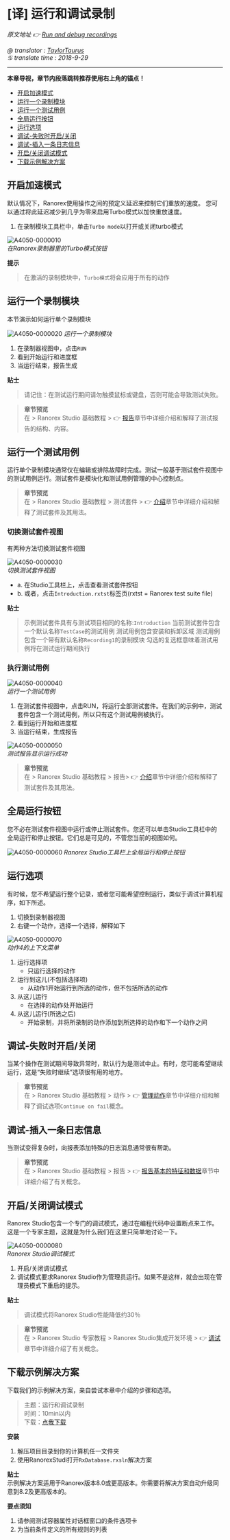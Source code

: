 # [译] 运行和调试录制

*原文地址 👉 [Run and debug recordings][0]*

*@ translator : [TaylorTaurus](https://github.com/taylortaurus)*    
*♋ translate time : 2018-9-29*    

---

**本章导视，章节内段落跳转推荐使用右上角的锚点！**


- [开启加速模式](#开启加速模式)
- [运行一个录制模块](#运行一个录制模块)
- [运行一个测试用例](#运行一个测试用例)
- [全局运行按钮](#全局运行按钮)
- [运行选项](#运行选项)
- [调试-失败时开启/关闭](#调试-失败时开启关闭)
- [调试-插入一条日志信息](#调试-插入一条日志信息)
- [开启/关闭调试模式](#开启关闭调试模式)
- [下载示例解决方案](#下载示例解决方案)

## 开启加速模式

默认情况下，Ranorex使用操作之间的预定义延迟来控制它们重放的速度。 您可以通过将此延迟减少到几乎为零来启用Turbo模式以加快重放速度。

1. 在录制模块工具栏中，单击`Turbo mode`以打开或关闭turbo模式

![A4050-0000010](https://gitee.com/taylortaurus/RX_UserGuide_GitBook_Picbed/raw/master/RanorexRecorder/A4050-0000010.png)  
*在Ranorex录制器里的Turbo模式按钮*  

**提示**  
> 在激活的录制模块中，`Turbo模式`将会应用于所有的动作

## 运行一个录制模块

本节演示如何运行单个录制模块

![A4050-0000020](https://gitee.com/taylortaurus/RX_UserGuide_GitBook_Picbed/raw/master/RanorexRecorder/A4050-0000020.png)
*运行一个录制模块*  

1. 在录制器视图中，点击`RUN`
2. 看到开始运行和进度框
3. 当运行结束，报告生成

**贴士** 
> 请记住：在测试运行期间请勿触摸鼠标或键盘，否则可能会导致测试失败。

> **章节预览**  
> 在 \> Ranorex Studio 基础教程 \> 👉 [报告][1]章节中详细介绍和解释了测试报告的结构、内容。

## 运行一个测试用例

运行单个录制模块通常仅在编辑或排除故障时完成。测试一般基于测试套件视图中的测试用例运行。测试套件是模块化和测试用例管理的中心控制点。

> **章节预览**  
> 在 \> Ranorex Studio 基础教程 \> 测试套件 \> 👉 [介绍][2]章节中详细介绍和解释了测试套件及其用法。

### 切换测试套件视图

有两种方法切换测试套件视图

![A4050-0000030](https://gitee.com/taylortaurus/RX_UserGuide_GitBook_Picbed/raw/master/RanorexRecorder/A4050-0000030.png)  
*切换测试套件视图* 

- a. 在Studio工具栏上，点击查看测试套件按钮
- b. 或者，点击`Introduction.rxtst`标签页(rxtst = Ranorex test suite file) 

**贴士**  
> 示例测试套件具有与测试项目相同的名称:`Introduction`
> 当前测试套件包含一个默认名称`TestCase`的测试用例
> 测试用例包含安装和拆卸区域
> 测试用例包含一个带有默认名称`Recording1`的录制模块
> 勾选的复选框意味着测试用例将在测试运行期间执行

### 执行测试用例

![A4050-0000040](https://gitee.com/taylortaurus/RX_UserGuide_GitBook_Picbed/raw/master/RanorexRecorder/A4050-0000040.png)  
*运行一个测试用例*  

1. 在测试套件视图中，点击RUN，将运行全部测试套件。在我们的示例中，测试套件包含一个测试用例，所以只有这个测试用例被执行。
2. 看到运行开始和进度框
3. 当运行结束，生成报告

![A4050-0000050](https://gitee.com/taylortaurus/RX_UserGuide_GitBook_Picbed/raw/master/RanorexRecorder/A4050-0000050.png)  
*测试报告显示运行成功*  

> **章节预览**  
> 在 \> Ranorex Studio 基础教程 \> 报告\> 👉 [介绍][1]章节中详细介绍和解释了测试套件及其用法。

## 全局运行按钮

您不必在测试套件视图中运行或停止测试套件。您还可以单击Studio工具栏中的全局运行和停止按钮。它们总是可见的，不管您当前的视图如何。

![A4050-0000060](https://gitee.com/taylortaurus/RX_UserGuide_GitBook_Picbed/raw/master/RanorexRecorder/A4050-0000060.png)
*Ranorex Studio工具栏上全局运行和停止按钮*  

## 运行选项

有时候，您不希望运行整个记录，或者您可能希望控制运行，类似于调试计算机程序，如下所述。

1. 切换到录制器视图
2. 右键一个动作，选择一个选择，解释如下

![A4050-0000070](https://gitee.com/taylortaurus/RX_UserGuide_GitBook_Picbed/raw/master/RanorexRecorder/A4050-0000070.png)  
*动作4的上下文菜单*  

1. 运行选择项
    - 只运行选择的动作
2. 运行到这儿(不包括选择项) 
    - 从动作1开始运行到所选的动作，但不包括所选的动作 
3. 从这儿运行
    - 在选择的动作处开始运行
4. 从这儿运行(所选之后) 
    - 开始录制，并将所录制的动作添加到所选择的动作和下一个动作之间


## 调试-失败时开启/关闭

当某个操作在测试期间导致异常时，默认行为是测试中止。有时，您可能希望继续运行，这是“失败时继续”选项很有用的地方。

> **章节预览**  
> 在 \> Ranorex Studio 基础教程 \> 动作 \> 👉 [管理动作][3]章节中详细介绍和解释了调试选项`Continue on fail`概念。

## 调试-插入一条日志信息

当测试变得复杂时，向报表添加特殊的日志消息通常很有帮助。

> **章节预览**  
> 在 \> Ranorex Studio 基础教程 \> 报告 \> 👉 [报告基本的特征和数据][4]章节中详细介绍了有关概念。

## 开启/关闭调试模式

Ranorex Studio包含一个专门的调试模式，通过在编程代码中设置断点来工作。这是一个专家主题，这就是为什么我们在这里只简单地讨论一下。

![A4050-0000080](https://gitee.com/taylortaurus/RX_UserGuide_GitBook_Picbed/raw/master/RanorexRecorder/A4050-0000080.png)  
*Ranorex Studio调试模式*  

1. 开启/关闭调试模式
2. 调试模式要求Ranorex Studio作为管理员运行。如果不是这样，就会出现在管理员模式下重启的提示。

**贴士**  
> 调试模式将Ranorex Studio性能降低约30％

> **章节预览**  
> 在 \> Ranorex Studio 专家教程 \> Ranorex Studio集成开发环境 \> 👉 [调试][5]章节中详细介绍了有关概念。

## 下载示例解决方案

下载我们的示例解决方案，亲自尝试本章中介绍的步骤和选项。

> 主题：运行和调试录制  
> 时间：10min以内  
> 下载：[点我下载][6] 

**安装**

1. 解压项目目录到你的计算机任一文件夹
2. 使用RanorexStudi打开`RxDatabase.rxsln`解决方案

**贴士**  
示例解决方案适用于Ranorex版本8.0或更高版本。你需要将解决方案自动升级同意到8.2及更高版本的。

**要点须知** 
1. 请参阅测试容器属性对话框窗口的条件选项卡
2. 为当前条件定义的所有规则的列表



[0]: https://www.ranorex.com/help/latest/ranorex-studio-fundamentals/ranorex-recorder/run-debug-recordings/
[1]: ..//..//ranorex-studio-fundamentals/reporting/index.html
[2]: ..//..//ranorex-studio-fundamentals/test-suite/index.html
[3]: ..//..//ranorex-studio-fundamentals/actions/[译]管理动作.html
[4]: ..//..//ranorex-studio-fundamentals/reporting/[译]报告基本的特征和数据.html
[5]: ..//..//..//ranorex-studio-expert/ranorex-studio-ide/[译]调试.html
[6]: https://www.ranorex.com/rx-media/rx-user-guide/latest/download/RxSampleIntroduction.zip
